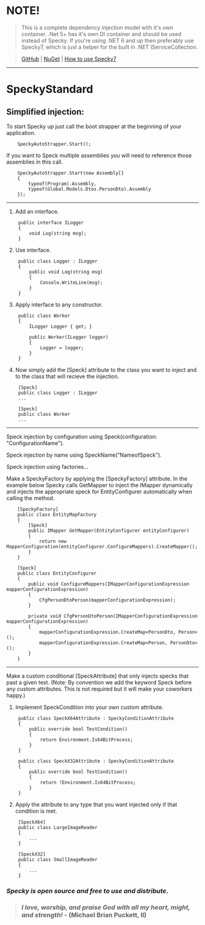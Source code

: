 # NOTE!
> This is a complete dependency injection model with it's own container.
> .Net 5+ has it's own DI container and should be used instead of Specky.
> If you're using .NET 6 and up then preferably use Specky7, which is just a helper for the built in .NET IServiceCollection.

> [GitHub](https://github.com/MichaelPuckett2/Specky7) | [NuGet](https://www.nuget.org/packages/Specky7) | [How to use Specky7](https://github.com/MichaelPuckett2/Specky7#readme)

---
# SpeckyStandard

## Simplified injection:

To start Specky up just call the boot strapper at the beginning of your application.

        SpeckyAutoStrapper.Start();

If you want to Speck multiple assemblies you will need to reference those assemblies in this call.

        SpeckyAutoStrapper.Start(new Assembly[]
        {
            typeof(Program).Assembly,
            typeof(Global.Models.Dtos.PersonDto).Assembly
        });

--------------------------------------------------------------------------------------------------------------------------

1. Add an interface.

        public interface ILogger
        {
            void Log(string msg);
        }

2. Use interface.
        
        public class Logger : ILogger
        {
            public void Log(string msg)
            {
                Console.WriteLine(msg);
            }
        }

3. Apply interface to any constructor.

        public class Worker
        {
            ILogger Logger { get; }

            public Worker(ILogger logger)
            {
                Logger = logger;
            }
        }

4. Now simply add the [Speck] attribute to the class you want to inject and to the class that will recieve the injection.

        [Speck]
        public class Logger : ILogger
        ...

        [Speck]
        public class Worker
        ...

--------------------------------------------------------------------------------------------------------------------------

Speck injection by configuration using Speck(configuration: "ConfigurationName").

Speck injection by name using SpeckName("NameofSpeck").

Speck injection using factories...

Make a SpeckyFactory by applying the [SpeckyFactory] attribute.
In the example below Specky calls GetMapper to inject the IMapper dynamically and injects the appropriate speck for EntityConfigurer automatically when calling the method.

        [SpeckyFactory]
        public class EntityMapFactory
        {
            [Speck]
            public IMapper GetMapper(EntityConfigurer entityConfigurer)
            {
                return new MapperConfiguration(entityConfigurer.ConfigureMappers).CreateMapper();
            }
        }

        [Speck]
        public class EntityConfigurer
        {
            public void ConfigureMappers(IMapperConfigurationExpression mapperConfigurationExpression)
            {
                CfgPersonDtoPerson(mapperConfigurationExpression);
            }

            private void CfgPersonDtoPerson(IMapperConfigurationExpression mapperConfigurationExpression)
            {
                mapperConfigurationExpression.CreateMap<PersonDto, Person>();
                mapperConfigurationExpression.CreateMap<Person, PersonDto>();
            }
        }

--------------------------------------------------------------------------------------------------------------------------

Make a custom conditional [SpeckAttribute] that only injects specks that past a given test. (Note: By convention we add the keyword Speck before any custom attributes.  This is not required but it will make your coworkers happy.)

1. Implement SpeckCondition into your own custom attribute.

        public class SpeckX64Attribute : SpeckyConditionAttribute
        {
            public override bool TestCondition()
            {
                return Environment.Is64BitProcess;
            }
        }

        public class SpeckX32Attribute : SpeckyConditionAttribute
        {
            public override bool TestCondition()
            {
                return !Environment.Is64BitProcess;
            }
        }

2. Apply the attribute to any type that you want injected only if that condition is met.

        [SpeckX64]
        public class LargeImageReader
        {
            ...
        }

        [SpeckX32]
        public class SmallImageReader
        {
            ...
        }


### *Specky is open source and free to use and distribute.*

> ### *I love, worship, and praise God with all my heart, might, and strength!* - **(Michael Brian Puckett, II)**
